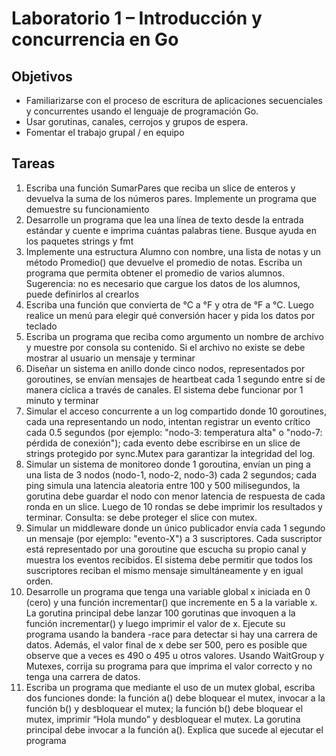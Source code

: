 # Laboratorio 1 – Introducción y concurrencia en Go

## Objetivos

- Familiarizarse con el proceso de escritura de aplicaciones secuenciales y concurrentes
  usando el lenguaje de programación Go.
- Usar gorutinas, canales, cerrojos y grupos de espera.
- Fomentar el trabajo grupal / en equipo

## Tareas

1. Escriba una función SumarPares que reciba un slice de enteros y devuelva la suma de los
   números pares. Implemente un programa que demuestre su funcionamiento
2. Desarrolle un programa que lea una línea de texto desde la entrada estándar y cuente e
   imprima cuántas palabras tiene. Busque ayuda en los paquetes strings y fmt
3. Implemente una estructura Alumno con nombre, una lista de notas y un método Promedio()
   que devuelve el promedio de notas. Escriba un programa que permita obtener el promedio
   de varios alumnos. Sugerencia: no es necesario que cargue los datos de los alumnos, puede
   definirlos al crearlos
4. Escriba una función que convierta de °C a °F y otra de °F a °C. Luego realice un menú para
   elegir qué conversión hacer y pida los datos por teclado
5. Escriba un programa que reciba como argumento un nombre de archivo y muestre por
   consola su contenido. Si el archivo no existe se debe mostrar al usuario un mensaje y
   terminar
6. Diseñar un sistema en anillo donde cinco nodos, representados por goroutines, se envían
   mensajes de heartbeat cada 1 segundo entre sí de manera cíclica a través de canales. El
   sistema debe funcionar por 1 minuto y terminar
7. Simular el acceso concurrente a un log compartido donde 10 goroutines, cada una
   representando un nodo, intentan registrar un evento crítico cada 0.5 segundos (por ejemplo:
   "nodo-3: temperatura alta" o "nodo-7: pérdida de conexión"); cada evento debe escribirse en
   un slice de strings protegido por sync.Mutex para garantizar la integridad del log.
8. Simular un sistema de monitoreo donde 1 goroutina, envían un ping a una lista de 3 nodos
   (nodo-1, nodo-2, nodo-3) cada 2 segundos; cada ping simula una latencia aleatoria entre 100
   y 500 milisegundos, la gorutina debe guardar el nodo con menor latencia de respuesta de
   cada ronda en un slice. Luego de 10 rondas se debe imprimir los resultados y terminar.
   Consulta: se debe proteger el slice con mutex.
9. Simular un middleware donde un único publicador envía cada 1 segundo un mensaje (por
   ejemplo: "evento-X") a 3 suscriptores. Cada suscriptor está representado por una goroutine
   que escucha su propio canal y muestra los eventos recibidos. El sistema debe permitir que
   todos los suscriptores reciban el mismo mensaje simultáneamente y en igual orden.
10. Desarrolle un programa que tenga una variable global x iniciada en 0 (cero) y una función
    incrementar() que incremente en 5 a la variable x. La gorutina principal debe lanzar 100
    gorutinas que invoquen a la función incrementar() y luego imprimir el valor de x. Ejecute su
    programa usando la bandera -race para detectar si hay una carrera de datos. Además, el valor
    final de x debe ser 500, pero es posible que observe que a veces es 490 o 495 u otros
    valores. Usando WaitGroup y Mutexes, corrija su programa para que imprima el valor
    correcto y no tenga una carrera de datos.
11. Escriba un programa que mediante el uso de un mutex global, escriba dos funciones donde:
    la función a() debe bloquear el mutex, invocar a la función b() y desbloquear el mutex; la
    función b() debe bloquear el mutex, imprimir “Hola mundo” y desbloquear el mutex. La
    gorutina principal debe invocar a la función a(). Explica que sucede al ejecutar el programa
